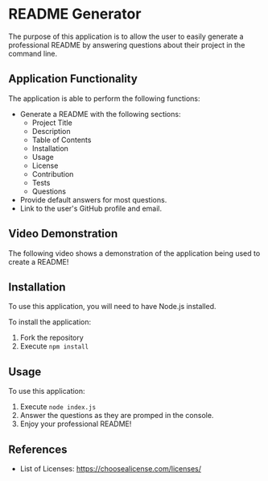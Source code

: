 # README Generator

The purpose of this application is to allow the user to easily generate a professional README by answering questions about their project in the command line.

## Application Functionality

The application is able to perform the following functions:

- Generate a README with the following sections:
  - Project Title
  - Description
  - Table of Contents
  - Installation
  - Usage
  - License
  - Contribution
  - Tests
  - Questions
- Provide default answers for most questions.
- Link to the user's GitHub profile and email.

## Video Demonstration

The following video shows a demonstration of the application being used to create a README!

## Installation

To use this application, you will need to have Node.js installed.

To install the application:

1. Fork the repository
2. Execute `npm install`

## Usage

To use this application:

1. Execute `node index.js`
2. Answer the questions as they are promped in the console.
3. Enjoy your professional README!

## References

- List of Licenses: https://choosealicense.com/licenses/
